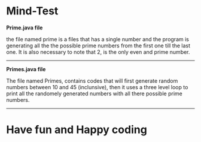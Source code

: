 # Mind-Test
**Prime.java file**

the file named prime is a files that has a single number and the program is generating all the the possible prime numbers from the first one till the last one. It is also necessary to note that 2, is the only even and prime number.

___

**Primes.java file**

The file named Primes, contains codes that will first generate random numbers between 10 and 45 (inclunsive), then it uses a three level loop to print all the randomely generated numbers with all there possible prime numbers.

___

# Have fun and Happy coding
